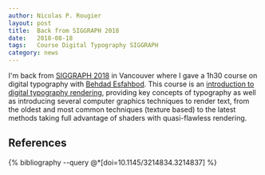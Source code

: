 ```yaml
---
author: Nicolas P. Rougier
layout: post
title:  Back from SIGGRAPH 2018
date:   2018-08-18
tags:   Course Digital Typography SIGGRAPH
category: news
---
```


I'm back from [SIGGRAPH 2018](https://s2018.siggraph.org/) in Vancouver where I gave a 1h30 course on digital
typography with [Behdad Esfahbod](http://behdad.org/). This course is an [introduction to digital
typography rendering](https://fr.slideshare.net/NicolasRougier1/siggraph-2018-digital-typography), providing key concepts of typography as well as
introducing several computer graphics techniques to render text, from the
oldest and most common techniques (texture based) to the latest methods taking
full advantage of shaders with quasi-flawless rendering.

## References

{% bibliography --query @*[doi=10.1145/3214834.3214837] %}
